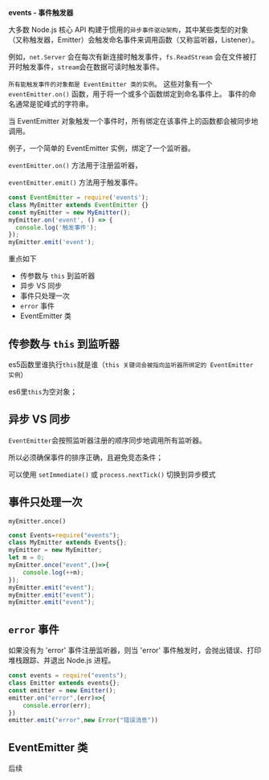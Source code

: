 **events - 事件触发器**

大多数 Node.js 核心 API 构建于惯用的`异步事件驱动架构`，其中某些类型的对象（又称触发器，Emitter）会触发命名事件来调用函数（又称监听器，Listener）。

例如，`net.Server` 会在每次有新连接时触发事件，`fs.ReadStream` 会在文件被打开时触发事件，`stream`会在数据可读时触发事件。 

`所有能触发事件的对象都是 EventEmitter 类的实例`。 这些对象有一个 `eventEmitter.on()` 函数，用于将一个或多个函数绑定到命名事件上。 事件的命名通常是驼峰式的字符串。

当 EventEmitter 对象触发一个事件时，所有绑定在该事件上的函数都会被同步地调用。

例子，一个简单的 EventEmitter 实例，绑定了一个监听器。 

`eventEmitter.on()` 方法用于注册监听器，

`eventEmitter.emit()` 方法用于触发事件。

```javascript
const EventEmitter = require('events');
class MyEmitter extends EventEmitter {}
const myEmitter = new MyEmitter();
myEmitter.on('event', () => {
  console.log('触发事件');
});
myEmitter.emit('event');
```
重点如下

- 传参数与 `this` 到监听器
- 异步 VS 同步
- 事件只处理一次
- `error` 事件
- EventEmitter 类

## 传参数与 `this` 到监听器
es5函数里谁执行`this`就是谁（`this 关键词会被指向监听器所绑定的 EventEmitter 实例`）

es6里`this`为空对象；

## 异步 VS 同步
`EventEmitter`会按照监听器注册的顺序同步地调用所有监听器。 

所以必须确保事件的排序正确，且避免竞态条件；

可以使用 `setImmediate()` 或 `process.nextTick()` 切换到异步模式

## 事件只处理一次

`myEmitter.once()`
```javascript
const Events=require("events");
class MyEmitter extends Events{};
myEmitter = new MyEmitter;
let m = 0;
myEmitter.once("event",()=>{
    console.log(++m);
});
myEmitter.emit("event");
myEmitter.emit("event");
myEmitter.emit("event");
```


## `error` 事件

如果没有为 'error' 事件注册监听器，则当 'error' 事件触发时，会抛出错误、打印堆栈跟踪、并退出 Node.js 进程。

```javascript
const events = require("events");
class Emitter extends events{};
const emitter = new Emitter();
emitter.on("error",(err)=>{
    console.error(err);
})
emitter.emit("error",new Error("错误消息"))
```

## EventEmitter 类

后续
